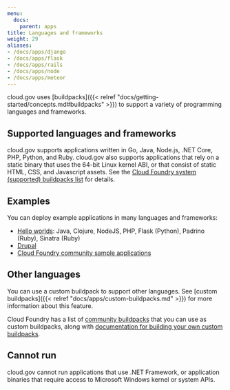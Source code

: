 ```yaml
---
menu:
  docs:
    parent: apps
title: Languages and frameworks
weight: 29
aliases:
- /docs/apps/django
- /docs/apps/flask
- /docs/apps/rails
- /docs/apps/node
- /docs/apps/meteor
---
```


cloud.gov uses [buildpacks]({{< relref "docs/getting-started/concepts.md#buildpacks" >}}) to support a variety of programming languages and frameworks.

## Supported languages and frameworks

cloud.gov supports applications written in Go, Java, Node.js, .NET Core, PHP, Python, and Ruby. cloud.gov also supports applications that rely on a static binary that uses the 64-bit Linux kernel ABI, or that consist of static HTML, CSS, and Javascript assets. See the [Cloud Foundry system (supported) buildpacks list](http://docs.cloudfoundry.org/buildpacks/#system-buildpacks) for details.

## Examples

You can deploy example applications in many languages and frameworks:

* [Hello worlds](https://github.com/18F/cf-hello-worlds): Java, Clojure, NodeJS, PHP, Flask (Python), Padrino (Ruby), Sinatra (Ruby)
* [Drupal](https://github.com/18F/cf-ex-drupal)
* [Cloud Foundry community sample applications](https://github.com/cloudfoundry-samples)

## Other languages

You can use a custom buildpack to support other languages. See [custom buildpacks]({{< relref "docs/apps/custom-buildpacks.md" >}}) for more information about this feature.

Cloud Foundry has a list of [community buildpacks](http://docs.cloudfoundry.org/buildpacks/#community-buildpacks) that you can use as custom buildpacks, along with [documentation for building your own custom buildpacks](http://docs.cloudfoundry.org/buildpacks/developing-buildpacks.html).

## Cannot run

cloud.gov cannot run applications that use .NET Framework, or application binaries that require access to Microsoft Windows kernel or system APIs.
